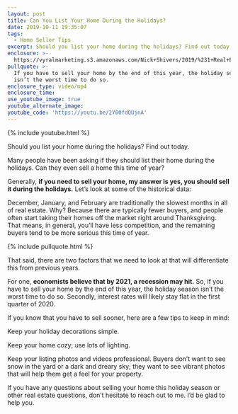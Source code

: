 ```yaml
---
layout: post
title: Can You List Your Home During the Holidays?
date: 2019-10-11 19:35:07
tags:
  - Home Seller Tips
excerpt: Should you list your home during the holidays? Find out today.
enclosure: >-
  https://vyralmarketing.s3.amazonaws.com/Nick+Shivers/2019/%231+Real+Estate+Team+in+the+Portland+Metro+_+SW+Washington+Listing+During+the+Holidays.mp4
pullquote: >-
  If you have to sell your home by the end of this year, the holiday season
  isn’t the worst time to do so.
enclosure_type: video/mp4
enclosure_time:
use_youtube_image: true
youtube_alternate_image:
youtube_code: 'https://youtu.be/2Y00fdQUjnA'
---
```


{% include youtube.html %}

Should you list your home during the holidays? Find out today.

Many people have been asking if they should list their home during the holidays. Can they even sell a home this time of year?

Generally, **if you need to sell your home, my answer is yes, you should sell it during the holidays.** Let’s look at some of the historical data:

December, January, and February are traditionally the slowest months in all of real estate. Why? Because there are typically fewer buyers, and people often start taking their homes off the market right around Thanksgiving. That means, in general, you’ll have less competition, and the remaining buyers tend to be more serious this time of year.

{% include pullquote.html %}

That said, there are two factors that we need to look at that will differentiate this from previous years.

For one, **economists believe that by 2021, a recession may hit.** So, if you have to sell your home by the end of this year, the holiday season isn’t the worst time to do so. Secondly, interest rates will likely stay flat in the first quarter of 2020.

If you know that you have to sell sooner, here are a few tips to keep in mind:

Keep your holiday decorations simple.

Keep your home cozy; use lots of lighting.

Keep your listing photos and videos professional. Buyers don’t want to see snow in the yard or a dark and dreary sky; they want to see vibrant photos that will help them get a feel for your property.

If you have any questions about selling your home this holiday season or other real estate questions, don’t hesitate to reach out to me. I’d be glad to help you.